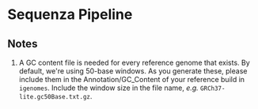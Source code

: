 # Sequenza Pipeline

## Notes

1. A GC content file is needed for every reference genome that exists. By default, we're using 50-base windows. As you generate these, please include them in the Annotation/GC_Content of your reference build in `igenomes`. Include the window size in the file name, _e.g._ `GRCh37-lite.gc50Base.txt.gz`. 
